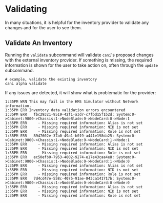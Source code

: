 # Validating

In many situations, it is helpful for the inventory provider to validate any changes and for the user to see them.

## Validate An Inventory

Running the `validate` subcommand will validate `cani`'s proposed changes with the external inventory provider.  If something is missing, the required information is shown for the user to take action on, often through the `update` subcommand.

```shell
# example, validate the existing inventory
cani alpha validate
```

If any issues are detected, it will show what is problematic for the provider:

```
1:35PM WRN This may fail in the HMS Simulator without Network information.
1:35PM ERR Inventory data validation errors encountered
1:35PM ERR   fbc29321-9519-42f1-a3d7-c7fbd15f1b2d: System:0->Cabinet:9000->Chassis:1->NodeBlade:0->NodeCard:0->Node:1
1:35PM ERR     - Missing required information: Alias is not set
1:35PM ERR     - Missing required information: NID is not set
1:35PM ERR     - Missing required information: Role is not set
1:35PM ERR   8947602e-37a0-49a1-b019-a441e198da25: System:0->Cabinet:9000->Chassis:1->NodeBlade:0->NodeCard:1->Node:1
1:35PM ERR     - Missing required information: Alias is not set
1:35PM ERR     - Missing required information: NID is not set
1:35PM ERR     - Missing required information: Role is not set
1:35PM ERR   ec50efb0-7953-4802-9274-e17e43caa4e8: System:0->Cabinet:9000->Chassis:1->NodeBlade:0->NodeCard:1->Node:0
1:35PM ERR     - Missing required information: Alias is not set
1:35PM ERR     - Missing required information: NID is not set
1:35PM ERR     - Missing required information: Role is not set
1:35PM ERR   7d4cd47e-558c-4075-91ae-043ca141717b: System:0->Cabinet:9000->Chassis:1->NodeBlade:0->NodeCard:0->Node:0
1:35PM ERR     - Missing required information: Alias is not set
1:35PM ERR     - Missing required information: NID is not set
1:35PM ERR     - Missing required information: Role is not set
```
